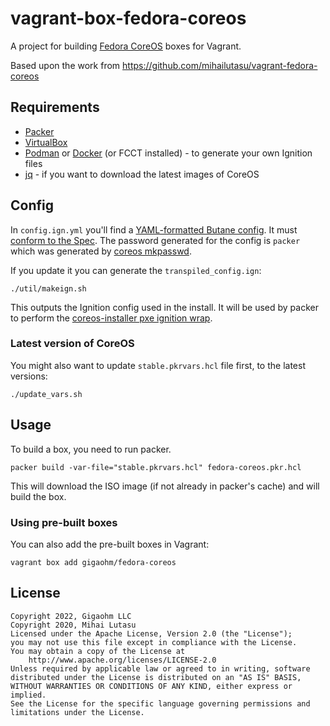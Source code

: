 # vagrant-box-fedora-coreos

A project for building [Fedora CoreOS](https://getfedora.org/en/coreos?stream=stable) boxes for Vagrant.

Based upon the work from https://github.com/mihailutasu/vagrant-fedora-coreos

## Requirements
- [Packer](https://www.packer.io/)
- [VirtualBox](https://www.virtualbox.org)
- [Podman](https://podman.io/) or [Docker](https://www.docker.com/) (or FCCT installed) - to generate your own Ignition files
- [jq](https://stedolan.github.io/jq/) - if you want to download the latest images of CoreOS
## Config

In `config.ign.yml` you'll find a [YAML-formatted Butane config](https://docs.fedoraproject.org/en-US/fedora-coreos/producing-ign/).
It must [conform to the Spec](https://coreos.github.io/butane/specs/).
The password generated for the config is `packer` which was generated by [coreos mkpasswd](https://docs.fedoraproject.org/en-US/fedora-coreos/authentication/#_using_password_authentication).

If you update it you can generate the `transpiled_config.ign`:

```shell
./util/makeign.sh
```

This outputs the Ignition config used in the install. It will be used by packer to perform the [coreos-installer pxe ignition wrap](https://coreos.github.io/coreos-installer/cmd/pxe/#coreos-installer-pxe-ignition-wrap).

### Latest version of CoreOS

You might also want to update `stable.pkrvars.hcl` file first, to the latest versions:

```shell
./update_vars.sh
```

## Usage

To build a box, you need to run packer.

```shell
packer build -var-file="stable.pkrvars.hcl" fedora-coreos.pkr.hcl
```

This will download the ISO image (if not already in packer's cache) and will build the box.

### Using pre-built boxes
You can also add the pre-built boxes in Vagrant:

```shell
vagrant box add gigaohm/fedora-coreos
```

## License

```text
Copyright 2022, Gigaohm LLC
Copyright 2020, Mihai Lutasu
Licensed under the Apache License, Version 2.0 (the "License");
you may not use this file except in compliance with the License.
You may obtain a copy of the License at
    http://www.apache.org/licenses/LICENSE-2.0
Unless required by applicable law or agreed to in writing, software
distributed under the License is distributed on an "AS IS" BASIS,
WITHOUT WARRANTIES OR CONDITIONS OF ANY KIND, either express or implied.
See the License for the specific language governing permissions and
limitations under the License.
```
